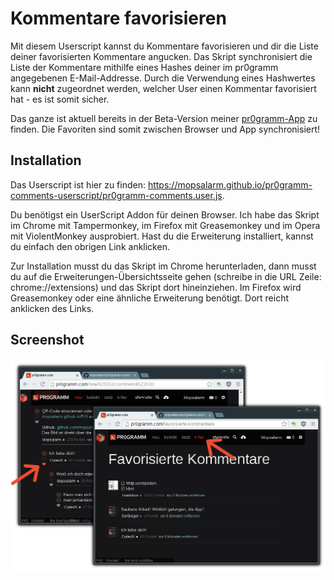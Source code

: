 # Kommentare favorisieren

Mit diesem Userscript kannst du Kommentare favorisieren und dir die Liste
deiner favorisierten Kommentare angucken. Das Skript synchronisiert die
Liste der Kommentare mithilfe eines Hashes deiner im pr0gramm angegebenen
E-Mail-Addresse. Durch die Verwendung eines Hashwertes kann **nicht** zugeordnet
werden, welcher User einen Kommentar favorisiert hat - es ist somit sicher.

Das ganze ist aktuell bereits in der Beta-Version meiner [pr0gramm-App](https://mopsalarm.github.io/Pr0) zu finden. Die Favoriten sind somit zwischen Browser und App synchronisiert!

## Installation

Das Userscript ist hier zu finden: https://mopsalarm.github.io/pr0gramm-comments-userscript/pr0gramm-comments.user.js.

Du benötigst ein UserScript Addon für deinen Browser. Ich habe das Skript im Chrome mit Tampermonkey, im Firefox mit Greasemonkey und im Opera mit ViolentMonkey ausprobiert. Hast du die Erweiterung installiert, kannst du einfach den obrigen Link anklicken.

Zur Installation musst du das Skript im Chrome herunterladen, dann musst
du auf die Erweiterungen-Übersichtsseite gehen (schreibe in die URL Zeile: chrome://extensions)
und das Skript dort hineinziehen. Im Firefox wird Greasemonkey oder eine ähnliche
Erweiterung benötigt. Dort reicht anklicken des Links.

## Screenshot
![Screenshot](screenshot.png)
